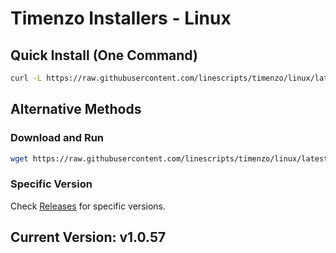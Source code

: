 # Timenzo Installers - Linux

## Quick Install (One Command)

```bash
curl -L https://raw.githubusercontent.com/linescripts/timenzo/linux/latest-linux.sh | bash
```

## Alternative Methods

### Download and Run
```bash
wget https://raw.githubusercontent.com/linescripts/timenzo/linux/latest-linux.sh && chmod +x latest-linux.sh && ./latest-linux.sh
```

### Specific Version
Check [Releases](https://github.com/linescripts/timenzo/releases) for specific versions.

## Current Version: v1.0.57
